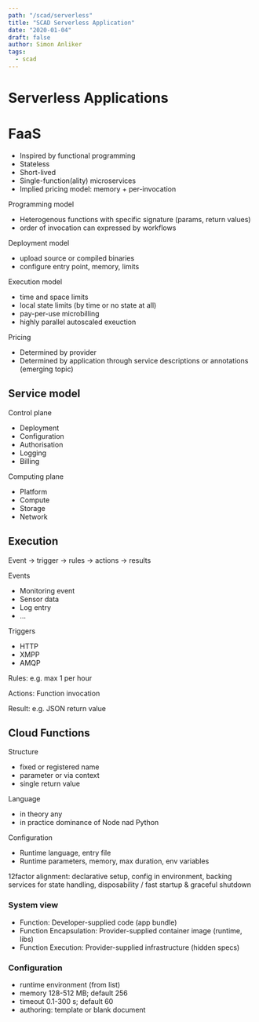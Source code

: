```yaml
---
path: "/scad/serverless"
title: "SCAD Serverless Application"
date: "2020-01-04"
draft: false
author: Simon Anliker
tags:
  - scad
---
```


# Serverless Applications

# FaaS

- Inspired by functional programming
- Stateless 
- Short-lived
- Single-function(ality) microservices
- Implied pricing model: memory + per-invocation

Programming model
- Heterogenous functions with specific signature (params, return values)
- order of invocation can expressed by workflows

Deployment model
- upload source or compiled binaries
- configure entry point, memory, limits

Execution model
- time and space limits
- local state limits (by time or no state at all)
- pay-per-use microbilling
- highly parallel autoscaled exeuction 

Pricing
- Determined by provider
- Determined by application through service descriptions or annotations (emerging topic)


## Service model

Control plane
- Deployment
- Configuration
- Authorisation
- Logging
- Billing

Computing plane
- Platform
- Compute
- Storage
- Network


## Execution

Event -> trigger -> rules -> actions -> results

Events
- Monitoring event
- Sensor data
- Log entry
- ...

Triggers
- HTTP
- XMPP
- AMQP

Rules: e.g. max 1 per hour

Actions: Function invocation

Result: e.g. JSON return value


## Cloud Functions

Structure
- fixed or registered name
- parameter or via context
- single return value

Language
- in theory any
- in practice dominance of Node nad Python

Configuration
- Runtime language, entry file
- Runtime parameters, memory, max duration, env variables


12factor alignment: declarative setup, config in environment, backing services
for state handling, disposability / fast startup & graceful shutdown


### System view

* Function: Developer-supplied code (app bundle)
* Function Encapsulation: Provider-supplied container image (runtime, libs)
* Function Execution: Provider-supplied infrastructure (hidden specs)


### Configuration

* runtime environment (from list)
* memory 128-512 MB; default 256
* timeout 0.1-300 s; default 60
* authoring: template or blank document